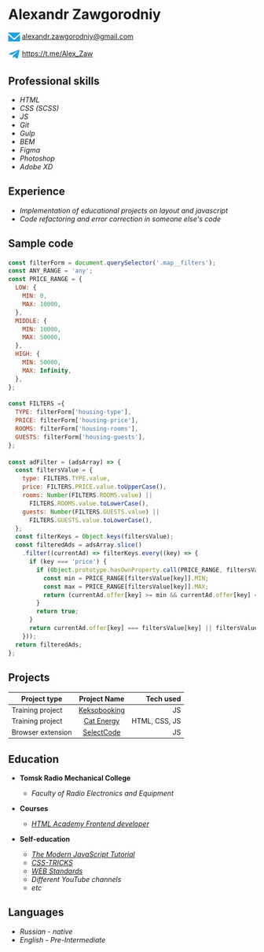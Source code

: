 # **Alexandr Zawgorodniy**

<img src="./img/email.svg" width="24" valign="middle"> <alexandr.zawgorodniy@gmail.com>

 <img src="./img/telegram.svg" width="24" valign="middle"> <https://t.me/Alex_Zaw>

## Professional skills

* _HTML_
* _CSS (SCSS)_
* _JS_
* _Git_
* _Gulp_
* _BEM_
* _Figma_
* _Photoshop_
* _Adobe XD_

## Experience

* _Implementation of educational projects on layout and javascript_
* _Code refactoring and error correction in someone else's code_

## Sample code

```javascript
const filterForm = document.querySelector('.map__filters');
const ANY_RANGE = 'any';
const PRICE_RANGE = {
  LOW: {
    MIN: 0,
    MAX: 10000,
  },
  MIDDLE: {
    MIN: 10000,
    MAX: 50000,
  },
  HIGH: {
    MIN: 50000,
    MAX: Infinity,
  },
};

const FILTERS ={
  TYPE: filterForm['housing-type'],
  PRICE: filterForm['housing-price'],
  ROOMS: filterForm['housing-rooms'],
  GUESTS: filterForm['housing-guests'],
};

const adFilter = (adsArray) => {
  const filtersValue = {
    type: FILTERS.TYPE.value,
    price: FILTERS.PRICE.value.toUpperCase(),
    rooms: Number(FILTERS.ROOMS.value) ||
      FILTERS.ROOMS.value.toLowerCase(),
    guests: Number(FILTERS.GUESTS.value) ||
      FILTERS.GUESTS.value.toLowerCase(),
  };
  const filterKeys = Object.keys(filtersValue);
  const filteredAds = adsArray.slice()
    .filter((currentAd) => filterKeys.every((key) => {
      if (key === 'price') {
        if (Object.prototype.hasOwnProperty.call(PRICE_RANGE, filtersValue[key])) {
          const min = PRICE_RANGE[filtersValue[key]].MIN;
          const max = PRICE_RANGE[filtersValue[key]].MAX;
          return (currentAd.offer[key] >= min && currentAd.offer[key] <= max);
        }
        return true;
      }
      return currentAd.offer[key] === filtersValue[key] || filtersValue[key] === ANY_RANGE;
    }));
  return filteredAds;
};
```

## Projects

Project type      | Project Name       | Tech used
------------------|:------------------:|----------:
Training project  | [Keksobooking][1]  | JS
Training project  | [Cat Energy][2]    | HTML, CSS, JS
Browser extension | [SelectCode][3]    | JS

## Education

* **Tomsk Radio Mechanical College** 
    * _Faculty of Radio Electronics and Equipment_

* **Courses**
    * _[HTML Academy Frontend developer](https://htmlacademy.ru/profession/frontender)_

* **Self-education**

    * _[The Modern JavaScript Tutorial](https://learn.javascript.ru/)_
    * _[CSS-TRICKS](https://css-tricks.com/)_
    * _[WEB Standards](https://web-standards.ru/)_
    * _Different YouTube channels_
    * _etc_

## Languages

* _Russian - native_
* _English - Pre-Intermediate_

[1]: [https://github.com/AlexZaw/397481-keksobooking-23]
[2]: [https://github.com/AlexZaw/397481-cat-energy-22]
[3]: [https://github.com/AlexZaw/SelectCode]
